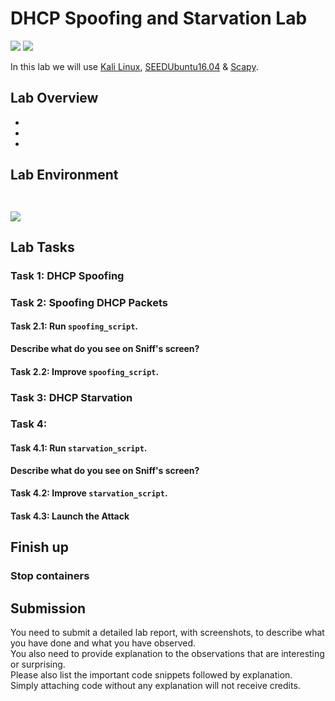 # DHCP Spoofing and Starvation Lab
![](https://img.shields.io/badge/license-Apache--2.0-brightgreen.svg)
![](https://img.shields.io/badge/requirements-VM-red.svg)  


In this lab we will use [Kali Linux](https://images.offensive-security.com/virtual-images/kali-linux-2019.1-vbox-amd64.ova.torrent), [SEEDUbuntu16.04](https://drive.google.com/uc?authuser=0&id=1HxdUhq-J_-_QKyjngpH9m6Kmuvy0_68a&export=download) & [Scapy](https://scapy.net/). 

## Lab Overview

-
-
-

## Lab Environment

` `

![](path)

## Lab Tasks
### Task 1: DHCP Spoofing

### Task 2: Spoofing DHCP Packets
#### Task 2.1: Run `spoofing_script`.
**Describe what do you see on Sniff's screen?**

#### Task 2.2: Improve `spoofing_script`.

### Task 3: DHCP Starvation

### Task 4: 
#### Task 4.1: Run `starvation_script`.
**Describe what do you see on Sniff's screen?**
#### Task 4.2: Improve `starvation_script`.
#### Task 4.3: Launch the Attack


## Finish up

### Stop containers

## Submission
You need to submit a detailed lab report, with screenshots, to describe what you have done and what you have observed.<br>
You also need to provide explanation to the observations that are interesting or surprising.<br>
Please also list the important code snippets followed by explanation.<br>
Simply attaching code without any explanation will not receive credits.
